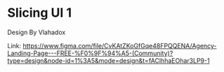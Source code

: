 # Slicing UI 1

Design By Vlahadox

Link: https://www.figma.com/file/CvKAtZKoGfGqe48FPQQENA/Agency-Landing-Page---FREE-%F0%9F%94%A5-(Community)?type=design&node-id=1%3A5&mode=design&t=fAClhhaEOhar3LP9-1
